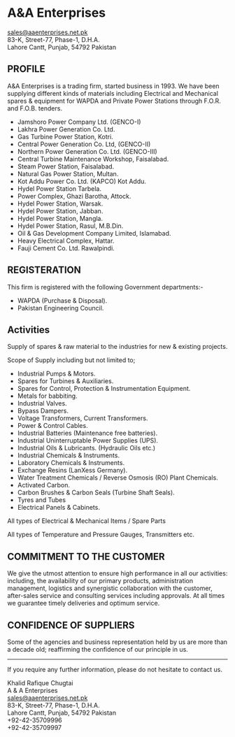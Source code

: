 # A&A Enterprises
sales@aaenterprises.net.pk  
83-K, Street-77, Phase-1, D.H.A.  
Lahore Cantt, Punjab, 54792 Pakistan  

## PROFILE
A&A Enterprises is a trading firm, started business in 1993. We have been supplying different kinds of materials including Electrical and Mechanical spares & equipment for WAPDA and Private Power Stations through F.O.R. and F.O.B. tenders.

- Jamshoro Power Company Ltd. (GENCO-I)
- Lakhra Power Generation Co. Ltd.
- Gas Turbine Power Station, Kotri.
- Central Power Generation Co. Ltd, (GENCO-II)
- Northern Power Generation Co. Ltd. (GENCO-III)
- Central Turbine Maintenance Workshop, Faisalabad.
- Steam Power Station, Faisalabad.
- Natural Gas Power Station, Multan.
- Kot Addu Power Co. Ltd. (KAPCO) Kot Addu.
- Hydel Power Station Tarbela.
- Power Complex, Ghazi Barotha, Attock.
- Hydel Power Station, Warsak.
- Hydel Power Station, Jabban.
- Hydel Power Station, Mangla.
- Hydel Power Station, Rasul, M.B.Din.
- Oil & Gas Development Company Limited, Islamabad.
- Heavy Electrical Complex, Hattar.
- Fauji Cement Co. Ltd. Rawalpindi.

## REGISTERATION
This firm is registered with the following Government departments:-

- WAPDA (Purchase & Disposal).
- Pakistan Engineering Council.

## Activities
Supply of spares & raw material to the industries for new & existing projects.

Scope of Supply including but not limited to;

- Industrial Pumps & Motors.
- Spares for Turbines & Auxiliaries.
- Spares for Control, Protection & Instrumentation Equipment.
- Metals for babbiting.
- Industrial Valves.
- Bypass Dampers.
- Voltage Transformers, Current Transformers.
- Power & Control Cables.
- Industrial Batteries (Maintenance free batteries).
- Industrial Uninterruptable Power Supplies (UPS).
- Industrial Oils & Lubricants. (Hydraulic Oils etc.)
- Industrial Chemicals & Instruments.
- Laboratory Chemicals & Instruments.
- Exchange Resins (LanXess Germany).
- Water Treatment Chemicals / Reverse Osmosis (RO) Plant Chemicals.
- Activated Carbon.
- Carbon Brushes & Carbon Seals (Turbine Shaft Seals).
- Tyres and Tubes
- Electrical Panels & Cabinets.

All types of Electrical & Mechanical Items / Spare Parts

All types of Temperature and Pressure Gauges, Transmitters etc.

## COMMITMENT TO THE CUSTOMER
We give the utmost attention to ensure high performance in all our activities: including, the availability of our primary products, administration management, logistics and synergistic collaboration with the customer, after-sales service and consulting services including approvals. At all times we guarantee timely deliveries and optimum service.

## CONFIDENCE OF SUPPLIERS
Some of the agencies and business representation held by us are more than a decade old; reaffirming the confidence of our principle in us.

------------
If you require any further information, please do not hesitate to contact us.

Khalid Rafique Chugtai  
A & A Enterprises  
sales@aaenterprises.net.pk  
83-K, Street-77, Phase-1, D.H.A.  
Lahore Cantt, Punjab, 54792 Pakistan  
+92-42-35709996  
+92-42-35709997  
